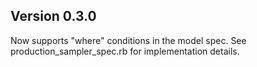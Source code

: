 ## Version 0.3.0

Now supports "where" conditions in the model spec. See production_sampler_spec.rb for implementation details.
